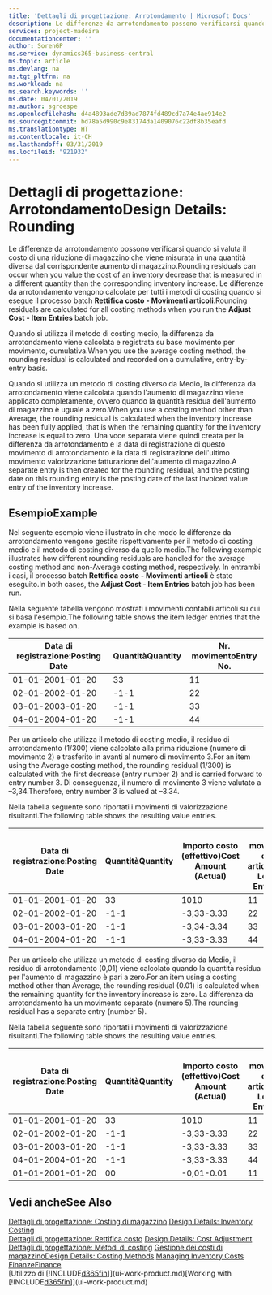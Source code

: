 ```yaml
---
title: 'Dettagli di progettazione: Arrotondamento | Microsoft Docs'
description: Le differenze da arrotondamento possono verificarsi quando si valuta il costo di una riduzione di magazzino che viene misurata in una quantità diversa dal corrispondente aumento di magazzino. Le differenze da arrotondamento vengono calcolate per tutti i metodi di costing quando si esegue il processo batch **Rettifica costo - Movimenti articoli**.
services: project-madeira
documentationcenter: ''
author: SorenGP
ms.service: dynamics365-business-central
ms.topic: article
ms.devlang: na
ms.tgt_pltfrm: na
ms.workload: na
ms.search.keywords: ''
ms.date: 04/01/2019
ms.author: sgroespe
ms.openlocfilehash: d4a4893ade7d89ad7874fd489cd7a74e4ae914e2
ms.sourcegitcommit: bd78a5d990c9e83174da1409076c22df8b35eafd
ms.translationtype: HT
ms.contentlocale: it-CH
ms.lasthandoff: 03/31/2019
ms.locfileid: "921932"
---
```

# <a name="design-details-rounding"></a><span data-ttu-id="ff361-104">Dettagli di progettazione: Arrotondamento</span><span class="sxs-lookup"><span data-stu-id="ff361-104">Design Details: Rounding</span></span>
<span data-ttu-id="ff361-105">Le differenze da arrotondamento possono verificarsi quando si valuta il costo di una riduzione di magazzino che viene misurata in una quantità diversa dal corrispondente aumento di magazzino.</span><span class="sxs-lookup"><span data-stu-id="ff361-105">Rounding residuals can occur when you value the cost of an inventory decrease that is measured in a different quantity than the corresponding inventory increase.</span></span> <span data-ttu-id="ff361-106">Le differenze da arrotondamento vengono calcolate per tutti i metodi di costing quando si esegue il processo batch **Rettifica costo - Movimenti articoli**.</span><span class="sxs-lookup"><span data-stu-id="ff361-106">Rounding residuals are calculated for all costing methods when you run the **Adjust Cost - Item Entries** batch job.</span></span>  

 <span data-ttu-id="ff361-107">Quando si utilizza il metodo di costing medio, la differenza da arrotondamento viene calcolata e registrata su base movimento per movimento, cumulativa.</span><span class="sxs-lookup"><span data-stu-id="ff361-107">When you use the average costing method, the rounding residual is calculated and recorded on a cumulative, entry-by-entry basis.</span></span>  

 <span data-ttu-id="ff361-108">Quando si utilizza un metodo di costing diverso da Medio, la differenza da arrotondamento viene calcolata quando l'aumento di magazzino viene applicato completamente, ovvero quando la quantità residua dell'aumento di magazzino è uguale a zero.</span><span class="sxs-lookup"><span data-stu-id="ff361-108">When you use a costing method other than Average, the rounding residual is calculated when the inventory increase has been fully applied, that is when the remaining quantity for the inventory increase is equal to zero.</span></span> <span data-ttu-id="ff361-109">Una voce separata viene quindi creata per la differenza da arrotondamento e la data di registrazione di questo movimento di arrotondamento è la data di registrazione dell'ultimo movimento valorizzazione fatturazione dell'aumento di magazzino.</span><span class="sxs-lookup"><span data-stu-id="ff361-109">A separate entry is then created for the rounding residual, and the posting date on this rounding entry is the posting date of the last invoiced value entry of the inventory increase.</span></span>  

## <a name="example"></a><span data-ttu-id="ff361-110">Esempio</span><span class="sxs-lookup"><span data-stu-id="ff361-110">Example</span></span>  
 <span data-ttu-id="ff361-111">Nel seguente esempio viene illustrato in che modo le differenze da arrotondamento vengono gestite rispettivamente per il metodo di costing medio e il metodo di costing diverso da quello medio.</span><span class="sxs-lookup"><span data-stu-id="ff361-111">The following example illustrates how different rounding residuals are handled for the average costing method and non-Average costing method, respectively.</span></span> <span data-ttu-id="ff361-112">In entrambi i casi, il processo batch **Rettifica costo - Movimenti articoli** è stato eseguito.</span><span class="sxs-lookup"><span data-stu-id="ff361-112">In both cases, the **Adjust Cost - Item Entries** batch job has been run.</span></span>  

 <span data-ttu-id="ff361-113">Nella seguente tabella vengono mostrati i movimenti contabili articoli su cui si basa l'esempio.</span><span class="sxs-lookup"><span data-stu-id="ff361-113">The following table shows the item ledger entries that the example is based on.</span></span>  

|<span data-ttu-id="ff361-114">Data di registrazione:</span><span class="sxs-lookup"><span data-stu-id="ff361-114">Posting Date</span></span>|<span data-ttu-id="ff361-115">Quantità</span><span class="sxs-lookup"><span data-stu-id="ff361-115">Quantity</span></span>|<span data-ttu-id="ff361-116">Nr. movimento</span><span class="sxs-lookup"><span data-stu-id="ff361-116">Entry No.</span></span>|  
|------------------|--------------|---------------|  
|<span data-ttu-id="ff361-117">01-01-20</span><span class="sxs-lookup"><span data-stu-id="ff361-117">01-01-20</span></span>|<span data-ttu-id="ff361-118">3</span><span class="sxs-lookup"><span data-stu-id="ff361-118">3</span></span>|<span data-ttu-id="ff361-119">1</span><span class="sxs-lookup"><span data-stu-id="ff361-119">1</span></span>|  
|<span data-ttu-id="ff361-120">02-01-20</span><span class="sxs-lookup"><span data-stu-id="ff361-120">02-01-20</span></span>|<span data-ttu-id="ff361-121">-1</span><span class="sxs-lookup"><span data-stu-id="ff361-121">-1</span></span>|<span data-ttu-id="ff361-122">2</span><span class="sxs-lookup"><span data-stu-id="ff361-122">2</span></span>|  
|<span data-ttu-id="ff361-123">03-01-20</span><span class="sxs-lookup"><span data-stu-id="ff361-123">03-01-20</span></span>|<span data-ttu-id="ff361-124">-1</span><span class="sxs-lookup"><span data-stu-id="ff361-124">-1</span></span>|<span data-ttu-id="ff361-125">3</span><span class="sxs-lookup"><span data-stu-id="ff361-125">3</span></span>|  
|<span data-ttu-id="ff361-126">04-01-20</span><span class="sxs-lookup"><span data-stu-id="ff361-126">04-01-20</span></span>|<span data-ttu-id="ff361-127">-1</span><span class="sxs-lookup"><span data-stu-id="ff361-127">-1</span></span>|<span data-ttu-id="ff361-128">4</span><span class="sxs-lookup"><span data-stu-id="ff361-128">4</span></span>|  

 <span data-ttu-id="ff361-129">Per un articolo che utilizza il metodo di costing medio, il residuo di arrotondamento (1/300) viene calcolato alla prima riduzione (numero di movimento 2) e trasferito in avanti al numero di movimento 3.</span><span class="sxs-lookup"><span data-stu-id="ff361-129">For an item using the Average costing method, the rounding residual (1/300) is calculated with the first decrease (entry number 2) and is carried forward to entry number 3.</span></span> <span data-ttu-id="ff361-130">Di conseguenza, il numero di movimento 3 viene valutato a –3,34.</span><span class="sxs-lookup"><span data-stu-id="ff361-130">Therefore, entry number 3 is valued at –3.34.</span></span>  

 <span data-ttu-id="ff361-131">Nella tabella seguente sono riportati i movimenti di valorizzazione risultanti.</span><span class="sxs-lookup"><span data-stu-id="ff361-131">The following table shows the resulting value entries.</span></span>  

|<span data-ttu-id="ff361-132">Data di registrazione:</span><span class="sxs-lookup"><span data-stu-id="ff361-132">Posting Date</span></span>|<span data-ttu-id="ff361-133">Quantità</span><span class="sxs-lookup"><span data-stu-id="ff361-133">Quantity</span></span>|<span data-ttu-id="ff361-134">Importo costo (effettivo)</span><span class="sxs-lookup"><span data-stu-id="ff361-134">Cost Amount (Actual)</span></span>|<span data-ttu-id="ff361-135">Nr. movimento cont. articolo</span><span class="sxs-lookup"><span data-stu-id="ff361-135">Item Ledger Entry No.</span></span>|<span data-ttu-id="ff361-136">Nr. movimento</span><span class="sxs-lookup"><span data-stu-id="ff361-136">Entry No.</span></span>|  
|------------------|--------------|----------------------------|---------------------------|---------------|  
|<span data-ttu-id="ff361-137">01-01-20</span><span class="sxs-lookup"><span data-stu-id="ff361-137">01-01-20</span></span>|<span data-ttu-id="ff361-138">3</span><span class="sxs-lookup"><span data-stu-id="ff361-138">3</span></span>|<span data-ttu-id="ff361-139">10</span><span class="sxs-lookup"><span data-stu-id="ff361-139">10</span></span>|<span data-ttu-id="ff361-140">1</span><span class="sxs-lookup"><span data-stu-id="ff361-140">1</span></span>|<span data-ttu-id="ff361-141">1</span><span class="sxs-lookup"><span data-stu-id="ff361-141">1</span></span>|  
|<span data-ttu-id="ff361-142">02-01-20</span><span class="sxs-lookup"><span data-stu-id="ff361-142">02-01-20</span></span>|<span data-ttu-id="ff361-143">-1</span><span class="sxs-lookup"><span data-stu-id="ff361-143">-1</span></span>|<span data-ttu-id="ff361-144">-3,33</span><span class="sxs-lookup"><span data-stu-id="ff361-144">-3.33</span></span>|<span data-ttu-id="ff361-145">2</span><span class="sxs-lookup"><span data-stu-id="ff361-145">2</span></span>|<span data-ttu-id="ff361-146">2</span><span class="sxs-lookup"><span data-stu-id="ff361-146">2</span></span>|  
|<span data-ttu-id="ff361-147">03-01-20</span><span class="sxs-lookup"><span data-stu-id="ff361-147">03-01-20</span></span>|<span data-ttu-id="ff361-148">-1</span><span class="sxs-lookup"><span data-stu-id="ff361-148">-1</span></span>|<span data-ttu-id="ff361-149">-3,34</span><span class="sxs-lookup"><span data-stu-id="ff361-149">-3.34</span></span>|<span data-ttu-id="ff361-150">3</span><span class="sxs-lookup"><span data-stu-id="ff361-150">3</span></span>|<span data-ttu-id="ff361-151">3</span><span class="sxs-lookup"><span data-stu-id="ff361-151">3</span></span>|  
|<span data-ttu-id="ff361-152">04-01-20</span><span class="sxs-lookup"><span data-stu-id="ff361-152">04-01-20</span></span>|<span data-ttu-id="ff361-153">-1</span><span class="sxs-lookup"><span data-stu-id="ff361-153">-1</span></span>|<span data-ttu-id="ff361-154">-3,33</span><span class="sxs-lookup"><span data-stu-id="ff361-154">-3.33</span></span>|<span data-ttu-id="ff361-155">4</span><span class="sxs-lookup"><span data-stu-id="ff361-155">4</span></span>|<span data-ttu-id="ff361-156">4</span><span class="sxs-lookup"><span data-stu-id="ff361-156">4</span></span>|  

 <span data-ttu-id="ff361-157">Per un articolo che utilizza un metodo di costing diverso da Medio, il residuo di arrotondamento (0,01) viene calcolato quando la quantità residua per l'aumento di magazzino è pari a zero.</span><span class="sxs-lookup"><span data-stu-id="ff361-157">For an item using a costing method other than Average, the rounding residual (0.01) is calculated when the remaining quantity for the inventory increase is zero.</span></span> <span data-ttu-id="ff361-158">La differenza da arrotondamento ha un movimento separato (numero 5).</span><span class="sxs-lookup"><span data-stu-id="ff361-158">The rounding residual has a separate entry (number 5).</span></span>  

 <span data-ttu-id="ff361-159">Nella tabella seguente sono riportati i movimenti di valorizzazione risultanti.</span><span class="sxs-lookup"><span data-stu-id="ff361-159">The following table shows the resulting value entries.</span></span>  

|<span data-ttu-id="ff361-160">Data di registrazione:</span><span class="sxs-lookup"><span data-stu-id="ff361-160">Posting Date</span></span>|<span data-ttu-id="ff361-161">Quantità</span><span class="sxs-lookup"><span data-stu-id="ff361-161">Quantity</span></span>|<span data-ttu-id="ff361-162">Importo costo (effettivo)</span><span class="sxs-lookup"><span data-stu-id="ff361-162">Cost Amount (Actual)</span></span>|<span data-ttu-id="ff361-163">Nr. movimento cont. articolo</span><span class="sxs-lookup"><span data-stu-id="ff361-163">Item Ledger Entry No.</span></span>|<span data-ttu-id="ff361-164">Nr. movimento</span><span class="sxs-lookup"><span data-stu-id="ff361-164">Entry No.</span></span>|  
|------------------|--------------|----------------------------|---------------------------|---------------|  
|<span data-ttu-id="ff361-165">01-01-20</span><span class="sxs-lookup"><span data-stu-id="ff361-165">01-01-20</span></span>|<span data-ttu-id="ff361-166">3</span><span class="sxs-lookup"><span data-stu-id="ff361-166">3</span></span>|<span data-ttu-id="ff361-167">10</span><span class="sxs-lookup"><span data-stu-id="ff361-167">10</span></span>|<span data-ttu-id="ff361-168">1</span><span class="sxs-lookup"><span data-stu-id="ff361-168">1</span></span>|<span data-ttu-id="ff361-169">1</span><span class="sxs-lookup"><span data-stu-id="ff361-169">1</span></span>|  
|<span data-ttu-id="ff361-170">02-01-20</span><span class="sxs-lookup"><span data-stu-id="ff361-170">02-01-20</span></span>|<span data-ttu-id="ff361-171">-1</span><span class="sxs-lookup"><span data-stu-id="ff361-171">-1</span></span>|<span data-ttu-id="ff361-172">-3,33</span><span class="sxs-lookup"><span data-stu-id="ff361-172">-3.33</span></span>|<span data-ttu-id="ff361-173">2</span><span class="sxs-lookup"><span data-stu-id="ff361-173">2</span></span>|<span data-ttu-id="ff361-174">2</span><span class="sxs-lookup"><span data-stu-id="ff361-174">2</span></span>|  
|<span data-ttu-id="ff361-175">03-01-20</span><span class="sxs-lookup"><span data-stu-id="ff361-175">03-01-20</span></span>|<span data-ttu-id="ff361-176">-1</span><span class="sxs-lookup"><span data-stu-id="ff361-176">-1</span></span>|<span data-ttu-id="ff361-177">-3,33</span><span class="sxs-lookup"><span data-stu-id="ff361-177">-3.33</span></span>|<span data-ttu-id="ff361-178">3</span><span class="sxs-lookup"><span data-stu-id="ff361-178">3</span></span>|<span data-ttu-id="ff361-179">3</span><span class="sxs-lookup"><span data-stu-id="ff361-179">3</span></span>|  
|<span data-ttu-id="ff361-180">04-01-20</span><span class="sxs-lookup"><span data-stu-id="ff361-180">04-01-20</span></span>|<span data-ttu-id="ff361-181">-1</span><span class="sxs-lookup"><span data-stu-id="ff361-181">-1</span></span>|<span data-ttu-id="ff361-182">-3,33</span><span class="sxs-lookup"><span data-stu-id="ff361-182">-3.33</span></span>|<span data-ttu-id="ff361-183">4</span><span class="sxs-lookup"><span data-stu-id="ff361-183">4</span></span>|<span data-ttu-id="ff361-184">4</span><span class="sxs-lookup"><span data-stu-id="ff361-184">4</span></span>|  
|<span data-ttu-id="ff361-185">01-01-20</span><span class="sxs-lookup"><span data-stu-id="ff361-185">01-01-20</span></span>|<span data-ttu-id="ff361-186">0</span><span class="sxs-lookup"><span data-stu-id="ff361-186">0</span></span>|<span data-ttu-id="ff361-187">-0,01</span><span class="sxs-lookup"><span data-stu-id="ff361-187">-0.01</span></span>|<span data-ttu-id="ff361-188">1</span><span class="sxs-lookup"><span data-stu-id="ff361-188">1</span></span>|<span data-ttu-id="ff361-189">5</span><span class="sxs-lookup"><span data-stu-id="ff361-189">5</span></span>|  

## <a name="see-also"></a><span data-ttu-id="ff361-190">Vedi anche</span><span class="sxs-lookup"><span data-stu-id="ff361-190">See Also</span></span>  
 <span data-ttu-id="ff361-191">[Dettagli di progettazione: Costing di magazzino](design-details-inventory-costing.md) </span><span class="sxs-lookup"><span data-stu-id="ff361-191">[Design Details: Inventory Costing](design-details-inventory-costing.md) </span></span>  
 <span data-ttu-id="ff361-192">[Dettagli di progettazione: Rettifica costo](design-details-cost-adjustment.md) </span><span class="sxs-lookup"><span data-stu-id="ff361-192">[Design Details: Cost Adjustment](design-details-cost-adjustment.md) </span></span>  
 <span data-ttu-id="ff361-193">[Dettagli di progettazione: Metodi di costing](design-details-costing-methods.md) [Gestione dei costi di magazzino](finance-manage-inventory-costs.md)</span><span class="sxs-lookup"><span data-stu-id="ff361-193">[Design Details: Costing Methods](design-details-costing-methods.md) [Managing Inventory Costs](finance-manage-inventory-costs.md)</span></span>  
 [<span data-ttu-id="ff361-194">Finanze</span><span class="sxs-lookup"><span data-stu-id="ff361-194">Finance</span></span>](finance.md)  
 <span data-ttu-id="ff361-195">[Utilizzo di [!INCLUDE[d365fin](includes/d365fin_md.md)]](ui-work-product.md)</span><span class="sxs-lookup"><span data-stu-id="ff361-195">[Working with [!INCLUDE[d365fin](includes/d365fin_md.md)]](ui-work-product.md)</span></span>
